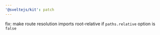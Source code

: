 ```yaml
---
'@sveltejs/kit': patch
---
```


fix: make route resolution imports root-relative if `paths.relative` option is `false`
